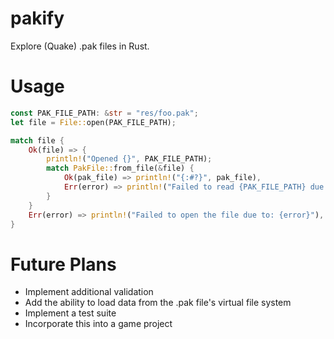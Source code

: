 # pakify

Explore (Quake) .pak files in Rust.

# Usage

```rs
const PAK_FILE_PATH: &str = "res/foo.pak";
let file = File::open(PAK_FILE_PATH);

match file {
    Ok(file) => {
        println!("Opened {}", PAK_FILE_PATH);
        match PakFile::from_file(&file) {
            Ok(pak_file) => println!("{:#?}", pak_file),
            Err(error) => println!("Failed to read {PAK_FILE_PATH} due to: {error}"),
        }
    }
    Err(error) => println!("Failed to open the file due to: {error}"),
}
```

# Future Plans

- Implement additional validation
- Add the ability to load data from the .pak file's virtual file system
- Implement a test suite
- Incorporate this into a game project
